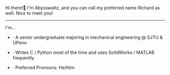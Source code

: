  Hi there!👋 I'm Abysswaltz, and you can call my preferred name Richard as well. Nice to meet you!
* * *
 I'm...
 - · A senior undergraduate majoring in mechanical engineering @ SJTU & UPenn
  
 - · Writes C / Python most of the time and uses SolidWorks / MATLAB frequently 
  
 - · Preferred Pronouns: He/Him

<!--
**richardzhangsjtu/richardzhangsjtu** is a ✨ _special_ ✨ repository because its `README.md` (this file) appears on your GitHub profile.

Here are some ideas to get you started:

- 🔭 I’m currently working on ...
- 🌱 I’m currently learning ...
- 👯 I’m looking to collaborate on ...
- 🤔 I’m looking for help with ...
- 💬 Ask me about ...
- 📫 How to reach me: ...
- 😄 Pronouns: ...
- ⚡ Fun fact: ...
-->
